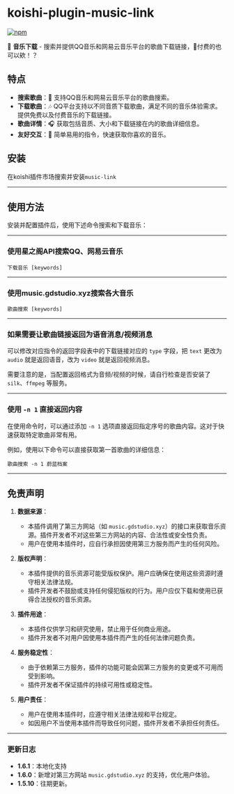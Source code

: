 
# koishi-plugin-music-link

[![npm](https://img.shields.io/npm/v/koishi-plugin-music-link?style=flat-square)](https://www.npmjs.com/package/koishi-plugin-music-link)

🎵 **音乐下载** - 搜索并提供QQ音乐和网易云音乐平台的歌曲下载链接，🤩付费的也可以欸！？

## 特点

- **搜索歌曲**：🤩 支持QQ音乐和网易云音乐平台的歌曲搜索。
- **下载歌曲**：🎶 QQ平台支持以不同音质下载歌曲，满足不同的音乐体验需求。提供免费以及付费音乐的下载链接。
- **歌曲详情**：🎧 获取包括音质、大小和下载链接在内的歌曲详细信息。
- **友好交互**：📱 简单易用的指令，快速获取你喜欢的音乐。

## 安装

在koishi插件市场搜索并安装`music-link`

---

## 使用方法

安装并配置插件后，使用下述命令搜索和下载音乐：

---

### 使用星之阁API搜索QQ、网易云音乐

```plaintext
下载音乐 [keywords]
```

---

### 使用music.gdstudio.xyz搜索各大音乐

```plaintext
歌曲搜索 [keywords]
```

---

### 如果需要让歌曲链接返回为语音消息/视频消息

可以修改对应指令的返回字段表中的下载链接对应的 `type` 字段，把 `text` 更改为 `audio` 就是返回语音，改为 `video` 就是返回视频消息。

需要注意的是，当配置返回格式为音频/视频的时候，请自行检查是否安装了 `silk`、`ffmpeg` 等服务。

---

### 使用 `-n 1` 直接返回内容

在使用命令时，可以通过添加 `-n 1` 选项直接返回指定序号的歌曲内容。这对于快速获取特定歌曲非常有用。

例如，使用以下命令可以直接获取第一首歌曲的详细信息：

```plaintext
歌曲搜索 -n 1 蔚蓝档案
```

---

## 免责声明

1. **数据来源**：
   - 本插件调用了第三方网站（如 `music.gdstudio.xyz`）的接口来获取音乐资源。插件开发者不对这些第三方网站的内容、合法性或安全性负责。
   - 用户在使用本插件时，应自行承担因使用第三方服务而产生的任何风险。

2. **版权声明**：
   - 本插件提供的音乐资源可能受版权保护。用户应确保在使用这些资源时遵守相关法律法规。
   - 插件开发者不鼓励或支持任何侵犯版权的行为。用户应仅下载和使用已获得合法授权的音乐资源。

3. **插件用途**：
   - 本插件仅供学习和研究使用，禁止用于任何商业用途。
   - 插件开发者不对用户因使用本插件而产生的任何法律问题负责。

4. **服务稳定性**：
   - 由于依赖第三方服务，插件的功能可能会因第三方服务的变更或不可用而受到影响。
   - 插件开发者不保证插件的持续可用性或稳定性。

5. **用户责任**：
   - 用户在使用本插件时，应遵守相关法律法规和平台规定。
   - 如因用户不当使用本插件而导致任何问题，插件开发者不承担任何责任。

---




### 更新日志

- **1.6.1**：本地化支持
- **1.6.0**：新增对第三方网站 `music.gdstudio.xyz` 的支持，优化用户体验。
- **1.5.10**：往期更新。